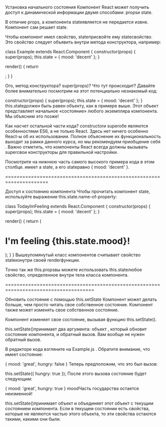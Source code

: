 Установка начального состояния
Компонент React может получить доступ к динамической информации двумя способами: propsи state.

В отличие props, а компонента stateявляется не передается извне. Компонент сам решает state.

Чтобы компонент имел свойство, stateприсвойте ему stateсвойство. Это свойство следует объявить внутри метода конструктора, например:

class Example extends React.Component {
  constructor(props) {
    super(props);
    this.state = { mood: 'decent' };
  }
 
  render() {
    return <div></div>;
  }
}
 
<Example />
Ого, метод конструктора? super(props)? Что тут происходит? Давайте более внимательно посмотрим на этот потенциально незнакомый код:

constructor(props) {
  super(props);
  this.state = { mood: 'decent' };
}
this.stateдолжен быть равен объекту, как в примере выше. Этот объект представляет начальное «состояние» любого экземпляра компонента. Мы объясним это позже!

Как насчет остальной части кода? constructorи superобе являются особенностями ES6, а не только React. Здесь нет ничего особенно React-ы об их использовании. Полное объяснение их функциональность выходит за рамки данного курса, но мы рекомендуем приобщение себя . Важно отметить, что компоненты React всегда должны вызывать superсвои конструкторы для правильной настройки.

Посмотрите на нижнюю часть самого высокого примера кода в этом столбце. <Example />имеет a state, а его stateравно { mood: 'decent' }.

=====================================================================

Доступ к состоянию компонента
Чтобы прочитать компонент state, используйте выражение this.state.name-of-property:

class TodayImFeeling extends React.Component {
  constructor(props) {
    super(props);
    this.state = { mood: 'decent' };
  }
 
  render() {
    return (
      <h1>
        I'm feeling {this.state.mood}!
      </h1>
    );
  }
}
Вышеупомянутый класс компонентов считывает свойство stateизнутри своей renderфункции.

Точно так же this.propsвы можете использовать this.stateлюбое свойство, определенное внутри тела класса компонента.

=====================================================================================

Обновить состояние с помощью this.setState
Компонент может делать больше, чем просто читать свое собственное состояние. Компонент также может изменять свое собственное состояние.

Компонент изменяет свое состояние, вызывая функцию this.setState().

this.setState()принимает два аргумента: объект , который обновит состояние компонента, и обратный вызов. Вам вообще не нужен обратный вызов.

В редакторе кода взгляните на Example.js . Обратите внимание, что <Example />имеет состояние:

{
  mood:   'great',
  hungry: false
}
Теперь предположим, что это <Example />был вызов:

this.setState({ hungry: true });
После этого вызова <Example />состояние будет следующим:

{
  mood:   'great',
  hungry: true
}
moodЧасть государства остается неизменной!

this.setState()принимает объект и объединяет этот объект с текущим состоянием компонента. Если в текущем состоянии есть свойства, которые не являются частью этого объекта, то эти свойства остаются такими, какими они были.


